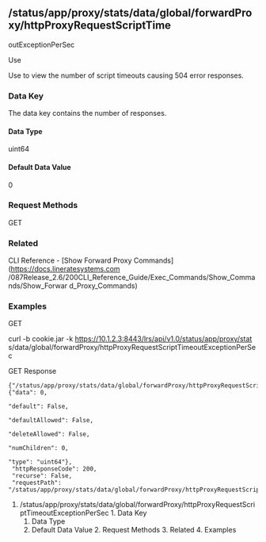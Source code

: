 ## /status/app/proxy/stats/data/global/forwardProxy/httpProxyRequestScriptTime
outExceptionPerSec

Use

Use to view the number of script timeouts causing 504 error responses.

### Data Key

The data key contains the number of responses.

#### Data Type

uint64

#### Default Data Value

0

### Request Methods

GET

### Related

CLI Reference - [Show Forward Proxy Commands](https://docs.lineratesystems.com
/087Release_2.6/200CLI_Reference_Guide/Exec_Commands/Show_Commands/Show_Forwar
d_Proxy_Commands)

### Examples

GET

curl -b cookie.jar -k https://10.1.2.3:8443/lrs/api/v1.0/status/app/proxy/stat
s/data/global/forwardProxy/httpProxyRequestScriptTimeoutExceptionPerSec

GET Response

    
    {"/status/app/proxy/stats/data/global/forwardProxy/httpProxyRequestScriptTimeoutExceptionPerSec": {"data": 0,
                                                                                                        "default": False,
                                                                                                        "defaultAllowed": False,
                                                                                                        "deleteAllowed": False,
                                                                                                        "numChildren": 0,
                                                                                                        "type": "uint64"},
     "httpResponseCode": 200,
     "recurse": False,
     "requestPath": "/status/app/proxy/stats/data/global/forwardProxy/httpProxyRequestScriptTimeoutExceptionPerSec"}
    

  1. /status/app/proxy/stats/data/global/forwardProxy/httpProxyRequestScriptTimeoutExceptionPerSec
    1. Data Key
      1. Data Type
      2. Default Data Value
    2. Request Methods
    3. Related
    4. Examples

